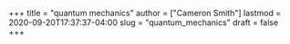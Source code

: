 +++
title = "quantum mechanics"
author = ["Cameron Smith"]
lastmod = 2020-09-20T17:37:37-04:00
slug = "quantum_mechanics"
draft = false
+++
